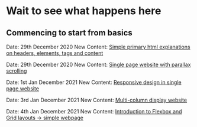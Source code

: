 # Wait to see what happens here

## Commencing to start from basics
Date: 29th December 2020
New Content: [Simple primary html explanations on headers, elements, tags and content](/firstWebsite/index.html) 

Date: 29th December 2020
New Content: [Single page website with parallax scrolling](/secondWebsite/index.html) 

Date: 1st Jan December 2021
New Content: [Responsive design in single page website](/thirdWebsite/index.html)

Date: 3rd Jan December 2021
New Content: [Multi-column display website](/fourthWebsite/index.html)

Date: 4th Jan December 2021
New Content: [Introduction to Flexbox and Grid layouts -> simple webpage](/fifthWebsite/index.html)


